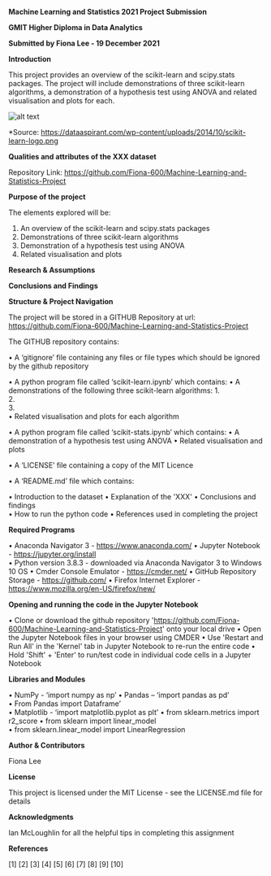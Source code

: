 **Machine Learning and Statistics 2021 Project Submission**

**GMIT Higher Diploma in Data Analytics**

**Submitted by Fiona Lee - 19 December 2021**

**Introduction**

This project provides an overview of the scikit-learn and scipy.stats packages.  The project will include demonstrations of three scikit-learn algorithms, a demonstration of a hypothesis test using ANOVA and related visualisation and plots for each.

![alt text](https://dataaspirant.com/wp-content/uploads/2014/10/scikit-learn-logo.png)

*Source: https://dataaspirant.com/wp-content/uploads/2014/10/scikit-learn-logo.png


**Qualities and attributes of the XXX dataset**

Repository Link: https://github.com/Fiona-600/Machine-Learning-and-Statistics-Project


**Purpose of the project**

The elements explored will be:

1. An overview of the scikit-learn and scipy.stats packages 
2. Demonstrations of three scikit-learn algorithms
3. Demonstration of a hypothesis test using ANOVA
4. Related visualisation and plots 


**Research & Assumptions**




**Conclusions and Findings**



**Structure & Project Navigation**

The project will be stored in a GITHUB Repository at url: https://github.com/Fiona-600/Machine-Learning-and-Statistics-Project

The GITHUB repository contains:

• A ‘gitignore’ file containing any files or file types which should be ignored by the github repository

• A python program file called ‘scikit-learn.ipynb’ which contains:
  •	A demonstrations of the following three scikit-learn algorithms:
      1.	 
      2.	    
      3. 	  
  •	Related visualisation and plots for each algorithm
  
• A python program file called ‘scikit-stats.ipynb’ which contains:
  •	A demonstration of a hypothesis test using ANOVA
  •	Related visualisation and plots
  
• A ‘LICENSE’ file containing a copy of the MIT Licence

• A ‘README.md’ file which contains:

  •	Introduction to the dataset 
  •	Explanation of the 'XXX' 
  •	Conclusions and findings        
  •	How to run the python code
  •	References used in completing the project
  
  

**Required Programs**

•	Anaconda Navigator 3 - https://www.anaconda.com/
•	Jupyter Notebook - https://jupyter.org/install  
•	Python version 3.8.3 - downloaded via Anaconda Navigator 3 to Windows 10 OS
•	Cmder Console Emulator - https://cmder.net/
•	GitHub Repository Storage - https://github.com/
•	Firefox Internet Explorer - https://www.mozilla.org/en-US/firefox/new/


**Opening and running the code in the Jupyter Notebook**

•	Clone or download the github repository 'https://github.com/Fiona-600/Machine-Learning-and-Statistics-Project' onto your local drive
•	Open the Jupyter Notebook files in your browser using CMDER
•	Use 'Restart and Run All' in the 'Kernel' tab in Jupyter Notebook to re-run the entire code
•	Hold 'Shift' + 'Enter' to run/test code in individual code cells in a Jupyter Notebook


**Libraries and Modules**

•	NumPy - ‘import numpy as np’
•	Pandas – ‘import pandas as pd’   
•	From Pandas import Dataframe’       
•	Matplotlib - ‘import matplotlib.pyplot as plt’
•	from sklearn.metrics import r2_score 
•	from sklearn import linear_model  
•	from sklearn.linear_model import LinearRegression  


**Author & Contributors**

Fiona Lee


**License**

This project is licensed under the MIT License - see the LICENSE.md file for details


**Acknowledgments**

Ian McLoughlin for all the helpful tips in completing this assignment


**References**

[1] 
[2]
[3]
[4]
[5]
[6]
[7]
[8]
[9]
[10]